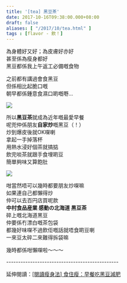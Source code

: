 ```yaml
---
title: '[tea] 黑豆茶'
date: 2017-10-16T09:38:00.000+08:00
draft: false
aliases: [ "/2017/10/tea.html" ]
tags : [flavor - 飲！]
---
```


為身體好又好；為皮膚好亦好  
甚至係為瘦身都好  
黑豆都係我上午返工必備嘅食物  
  
之前都有講過會食黑豆  
但係相比起脆口嘅  
朝早都係鍾意食濕口啲嘅嘢...  

[![](https://c1.staticflickr.com/5/4452/37401490706_3484567580_z.jpg)](https://c1.staticflickr.com/5/4452/37401490706_3484567580_z.jpg)

所以**黑豆茶**就成為近年嘅最愛早餐  
呢兜仲係朋友**自家炒**嘅黑豆（！）  
炒到爆皮後就OK㗎喇  
拿起一手掉落杯  
用熱水浸好個茶就搞掂  
飲完啖茶就跟手食埋啲豆  
簡單夠味又算飽肚  

[![](https://c1.staticflickr.com/5/4458/37401491446_268b644f3c_z.jpg)](https://c1.staticflickr.com/5/4458/37401491446_268b644f3c_z.jpg)

咁當然唔可以幾時都要朋友炒㗎嘛  
如果連自己都懶得炒  
仲可以去百円店買呢款  
**中村食品産業 感動の北海道 黒豆茶**  
碎上嘅北海道黑豆  
仲要係冇漂白嘅茶包袋  
都幾好味㗎不過飲佢嘅話就唔食啲豆喇  
一來豆太碎二來難得拆袋嘛  
  
幾時都係咁懶㗎啦～～～  
  
  
\-----------------------------------------------  
  
延伸閱讀：[\[閱讀瘦身法\] 食住瘦：早餐吃黑豆減肥](https://www.hidie.net/2013/12/blog-post_10.html)